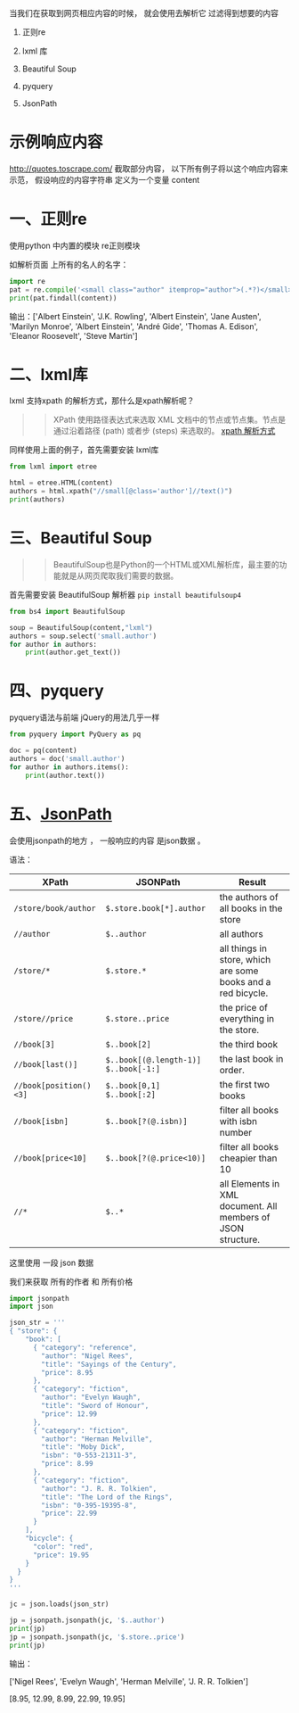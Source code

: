 当我们在获取到网页相应内容的时候， 就会使用去解析它 过滤得到想要的内容

1. 正则re

2. lxml 库

3. Beautiful Soup

4. pyquery

5. JsonPath 

# 示例响应内容

http://quotes.toscrape.com/ 截取部分内容， 以下所有例子将以这个响应内容来示范， 假设响应的内容字符串 定义为一个变量 content

# 一、正则re

使用python 中内置的模块 re正则模块

如解析页面 上所有的名人的名字：

```Python
import re
pat = re.compile('<small class="author" itemprop="author">(.*?)</small>')
print(pat.findall(content))


```

输出：['Albert Einstein', 'J.K. Rowling', 'Albert Einstein', 'Jane Austen', 'Marilyn Monroe', 'Albert Einstein', 'André Gide', 'Thomas A. Edison', 'Eleanor Roosevelt', 'Steve Martin']

# 二、lxml库

lxml 支持xpath 的解析方式，那什么是xpath解析呢？

>> XPath 使用路径表达式来选取 XML 文档中的节点或节点集。节点是通过沿着路径 (path) 或者步 (steps) 来选取的。 [xpath 解析方式]([https://www.runoob.com/xpath/xpath-syntax.html](https://www.runoob.com/xpath/xpath-syntax.html))

同样使用上面的例子，首先需要安装 lxml库

```Python
from lxml import etree

html = etree.HTML(content)
authors = html.xpath("//small[@class='author']//text()")
print(authors)
```



# 三、Beautiful Soup

>> BeautifulSoup也是Python的一个HTML或XML解析库，最主要的功能就是从网页爬取我们需要的数据。

首先需要安装   BeautifulSoup 解析器 `pip install beautifulsoup4`

```Python
from bs4 import BeautifulSoup

soup = BeautifulSoup(content,"lxml")
authors = soup.select('small.author')
for author in authors:
    print(author.get_text())
```

# 四、pyquery

pyquery语法与前端 jQuery的用法几乎一样

```Python
from pyquery import PyQuery as pq

doc = pq(content)
authors = doc('small.author')
for author in authors.items():
    print(author.text())
```

# 五、[JsonPath](https://goessner.net/articles/JsonPath/)

会使用jsonpath的地方 ， 一般响应的内容  是json数据 。

语法：

| **XPath**              | **JSONPath**                           | **Result**                                                   |
| ---------------------- | -------------------------------------- | ------------------------------------------------------------ |
| `/store/book/author`   | `$.store.book[*].author`               | the authors of all books in the store                        |
| `//author`             | `$..author`                            | all authors                                                  |
| `/store/*`             | `$.store.*`                            | all things in store, which are some books and a red bicycle. |
| `/store//price`        | `$.store..price`                       | the price of everything in the store.                        |
| `//book[3]`            | `$..book[2]`                           | the third book                                               |
| `//book[last()]`       | `$..book[(@.length-1)]` `$..book[-1:]` | the last book in order.                                      |
| `//book[position()<3]` | `$..book[0,1]` `$..book[:2]`           | the first two books                                          |
| `//book[isbn]`         | `$..book[?(@.isbn)]`                   | filter all books with isbn number                            |
| `//book[price<10]`     | `$..book[?(@.price<10)]`               | filter all books cheapier than 10                            |
| `//*`                  | `$..*`                                 | all Elements in XML document. All members of JSON structure. |

这里使用  一段 json 数据

我们来获取 所有的作者 和 所有价格

```Python
import jsonpath
import json

json_str = '''
{ "store": {
    "book": [ 
      { "category": "reference",
        "author": "Nigel Rees",
        "title": "Sayings of the Century",
        "price": 8.95
      },
      { "category": "fiction",
        "author": "Evelyn Waugh",
        "title": "Sword of Honour",
        "price": 12.99
      },
      { "category": "fiction",
        "author": "Herman Melville",
        "title": "Moby Dick",
        "isbn": "0-553-21311-3",
        "price": 8.99
      },
      { "category": "fiction",
        "author": "J. R. R. Tolkien",
        "title": "The Lord of the Rings",
        "isbn": "0-395-19395-8",
        "price": 22.99
      }
    ],
    "bicycle": {
      "color": "red",
      "price": 19.95
    }
  }
}
'''

jc = json.loads(json_str)

jp = jsonpath.jsonpath(jc, '$..author')
print(jp)
jp = jsonpath.jsonpath(jc, '$.store..price')
print(jp)
```

输出：

['Nigel Rees', 'Evelyn Waugh', 'Herman Melville', 'J. R. R. Tolkien']

[8.95, 12.99, 8.99, 22.99, 19.95]

